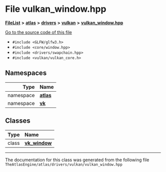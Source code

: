 

# File vulkan\_window.hpp



[**FileList**](files.md) **>** [**atlas**](dir_1e6ffef027cfcf7ded3287660b505c9f.md) **>** [**drivers**](dir_1605561db8076fbb4262fa758aa3edc0.md) **>** [**vulkan**](dir_d1501d70e56e021a40f9d93dd0e2ca19.md) **>** [**vulkan\_window.hpp**](vulkan__window_8hpp.md)

[Go to the source code of this file](vulkan__window_8hpp_source.md)



* `#include <GLFW/glfw3.h>`
* `#include <core/window.hpp>`
* `#include <drivers/swapchain.hpp>`
* `#include <vulkan/vulkan_core.h>`













## Namespaces

| Type | Name |
| ---: | :--- |
| namespace | [**atlas**](namespaceatlas.md) <br> |
| namespace | [**vk**](namespaceatlas_1_1vk.md) <br> |


## Classes

| Type | Name |
| ---: | :--- |
| class | [**vk\_window**](classatlas_1_1vk_1_1vk__window.md) <br> |



















































------------------------------
The documentation for this class was generated from the following file `TheAtlasEngine/atlas/drivers/vulkan/vulkan_window.hpp`

